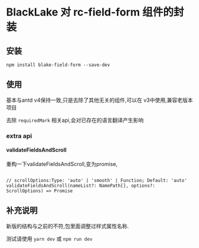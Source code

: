 # BlackLake 对 rc-field-form 组件的封装

## 安装

```()
npm install blake-field-form --save-dev
```

## 使用

基本与antd v4保持一致,只是去除了其他无关的组件,可以在 v3中使用,兼容老版本项目

去除 `requiredMark` 相关api,会对已存在的语言翻译产生影响

### extra api

#### validateFieldsAndScroll

重构一下validateFieldsAndScroll,变为promise,

```()

// scrollOptions:Type: 'auto' | 'smooth' | Function; Default: 'auto'
validateFieldsAndScroll(nameList?: NamePath[], options?: ScrollOptions) => Promise
```

## 补充说明

新版的结构与之前的不符,包里面调整过样式属性名称.

测试请使用 `yarn dev` 或 `npm run dev`
